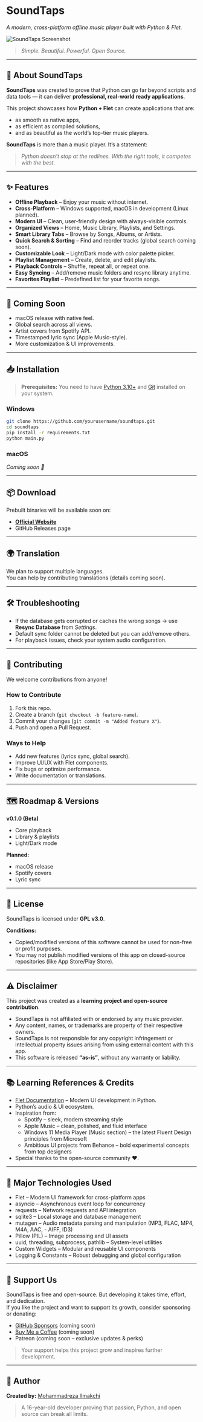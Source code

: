 #  SoundTaps  
*A modern, cross-platform offline music player built with Python & Flet.*  

![SoundTaps Screenshot](https://mohammadrezailmakchi.com/wp-content/uploads/2025/09/mockup-14-inch_Light_result-2048x1365.webp)  
> *Simple. Beautiful. Powerful. Open Source.*  

---

## 🚀 About SoundTaps  

**SoundTaps** was created to prove that Python can go far beyond scripts and data tools — it can deliver **professional, real-world ready applications**.  

This project showcases how **Python + Flet** can create applications that are:  
- as smooth as native apps,  
- as efficient as compiled solutions,  
- and as beautiful as the world’s top-tier music players.  

**SoundTaps** is more than a music player. It’s a statement:  
> *Python doesn’t stop at the redlines. With the right tools, it competes with the best.*  

---

## ✨ Features  

- **Offline Playback** – Enjoy your music without internet.  
- **Cross-Platform** – Windows supported, macOS in development (Linux planned).  
- **Modern UI** – Clean, user-friendly design with always-visible controls.  
- **Organized Views** – Home, Music Library, Playlists, and Settings.  
- **Smart Library Tabs** – Browse by Songs, Albums, or Artists.  
- **Quick Search & Sorting** – Find and reorder tracks (global search coming soon).  
- **Customizable Look** – Light/Dark mode with color palette picker.  
- **Playlist Management** – Create, delete, and edit playlists.  
- **Playback Controls** – Shuffle, repeat all, or repeat one.  
- **Easy Syncing** – Add/remove music folders and resync library anytime.  
- **Favorites Playlist** – Predefined list for your favorite songs.  

---

## 🚧 Coming Soon  

- macOS release with native feel.  
- Global search across all views.  
- Artist covers from Spotify API.  
- Timestamped lyric sync (Apple Music-style).  
- More customization & UI improvements.  

---

## 📥 Installation  
> **Prerequisites:** You need to have [Python 3.10+](https://www.python.org/downloads/) and [Git](https://git-scm.com/downloads/) installed on your system.

### Windows  
```bash
git clone https://github.com/yourusername/soundtaps.git
cd soundtaps
pip install -r requirements.txt
python main.py
```

### macOS  
_Coming soon 🚧_  

---

## 📦 Download  

Prebuilt binaries will be available soon on:  
- [**Official Website**](https://mohammadrezailmakchi.com)  
- GitHub Releases page  

---

## 🌍 Translation  

We plan to support multiple languages.  
You can help by contributing translations (details coming soon).  

---

## 🛠️ Troubleshooting  

- If the database gets corrupted or caches the wrong songs → use **Resync Database** from *Settings*.  
- Default sync folder cannot be deleted but you can add/remove others.  
- For playback issues, check your system audio configuration.  

---

## 🤝 Contributing  

We welcome contributions from anyone!  

### How to Contribute  
1. Fork this repo.  
2. Create a branch (`git checkout -b feature-name`).  
3. Commit your changes (`git commit -m "Added feature X"`).  
4. Push and open a Pull Request.  

### Ways to Help  
- Add new features (lyrics sync, global search).  
- Improve UI/UX with Flet components.  
- Fix bugs or optimize performance.  
- Write documentation or translations.  

---

## 🗺️ Roadmap & Versions  

**v0.1.0 (Beta)**  
- Core playback  
- Library & playlists  
- Light/Dark mode  

**Planned:**  
- macOS release  
- Spotify covers  
- Lyric sync  

---

## 📜 License  

SoundTaps is licensed under **GPL v3.0**.  

**Conditions:**  
- Copied/modified versions of this software cannot be used for non-free or profit purposes.  
- You may not publish modified versions of this app on closed-source repositories (like App Store/Play Store).  

---

## ⚠️ Disclaimer  

This project was created as a **learning project and open-source contribution**.  
- SoundTaps is not affiliated with or endorsed by any music provider.  
- Any content, names, or trademarks are property of their respective owners.  
- SoundTaps is not responsible for any copyright infringement or intellectual property issues arising from using external content with this app.  
- This software is released **“as-is”**, without any warranty or liability.  

---

## 📚 Learning References & Credits  

- [Flet Documentation](https://flet.dev) – Modern UI development in Python.  
- Python’s audio & UI ecosystem.  
- Inspiration from:
  - Spotify – sleek, modern streaming style
  - Apple Music – clean, polished, and fluid interface
  - Windows 11 Media Player (Music section) – the latest Fluent Design principles from Microsoft
  - Ambitious UI projects from Behance – bold experimental concepts from top designers
- Special thanks to the open-source community ❤️.  

---


## 🔑 Major Technologies Used  

- Flet – Modern UI framework for cross-platform apps
- asyncio – Asynchronous event loop for concurrency
- requests – Network requests and API integration
- sqlite3 – Local storage and database management
- mutagen – Audio metadata parsing and manipulation (MP3, FLAC, MP4, M4A, AAC, - AIFF, ID3)
- Pillow (PIL) – Image processing and UI assets
- uuid, threading, subprocess, pathlib – System-level utilities
- Custom Widgets – Modular and reusable UI components
- Logging & Constants – Robust debugging and global configuration 

---

## 💸 Support Us  

SoundTaps is free and open-source. But developing it takes time, effort, and dedication.  
If you like the project and want to support its growth, consider sponsoring or donating:  

- [GitHub Sponsors](https://github.com/sponsors) (coming soon)  
- [Buy Me a Coffee](https://buymeacoffee.com) (coming soon)  
- Patreon (coming soon – exclusive updates & perks)  

> Your support helps this project grow and inspires further development.  

---

## 👤 Author  

**Created by:** [Mohammadreza Ilmakchi](https://mohammadrezailmakchi.com)  
> A 16-year-old developer proving that passion, Python, and open source can break all limits.  

